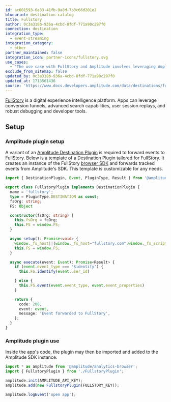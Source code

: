 ```yaml
---
id: ac601593-6a33-41fb-9a8d-7b3c66d201e2
blueprint: destination-catalog
title: Fullstory
author: 0c3a318b-936a-4cbd-8fdf-771a90c297f0
connection: destination
integration_type:
  - event-streaming
integration_category:
  - other
partner_maintained: false
integration_icon: partner-icons/fullstory.svg
use_cases:
  - "The use case with FullStory and Amplitude involves leveraging Amplitude's SDK plugin architecture to send Amplitude events to FullStory. FullStory helps businesses optimize customer experiences by providing real-time visibility into user behavior on their websites and apps. By integrating FullStory with Amplitude, organizations can gain comprehensive insights into user interactions and behaviors, enabling them to make data-driven decisions that enhance the customer experience, improve conversion rates, and drive bottom-line results."
exclude_from_sitemap: false
updated_by: 0c3a318b-936a-4cbd-8fdf-771a90c297f0
updated_at: 1713561436
source: 'https://www.docs.developers.amplitude.com/data/destinations/fullstory-event-streaming/'
---
```



[FullStory](https://www.fullstory.com/) is a digital experience intelligence platform. Apps can leverage conversion funnels, advanced search capabilities, user session replays, and robust debugging and developer tools.

## Setup

### Amplitude plugin setup

A variant of an [Amplitude Destination Plugin](/docs/sdks/sdk-plugins#destination-plugins) is required to forward events to FullStory. Below is a template of a Destination Plugin tailored for FullStory. It creates an instance of the 
FullStory [browser SDK](https://help.fullstory.com/hc/en-us/articles/360020828273-Getting-Started-with-FullStory#h_01FXB8T39JB6TPBWMR3727QMVV) and forwards tracked events from Amplitude's SDK. This template is customizable for any needs.

```ts
import { DestinationPlugin, Event, PluginType, Result } from '@amplitude/analytics-types';

export class FullstoryPlugin implements DestinationPlugin {
  name = 'fullstory';
  type = PluginType.DESTINATION as const;
  fsOrg: string;
  FS: Object

  constructor(fsOrg: string) {
    this.fsOrg = fsOrg;
    this.FS = window.FS;
  }

  async setup(): Promise<void> {
    window._fs_host||(window._fs_host="fullstory.com",window._fs_script="edge.fullstory.com/s/fs.js",window._fs_org=this.fsOrg,window._fs_namespace="FS",function(n,t,e,o,s,c,i,f){e in n?n.console&&n.console.log&&n.console.log('FullStory namespace conflict. Please set window["_fs_namespace"].'):((i=n[e]=function(n,t,e){i.q?i.q.push([n,t,e]):i._api(n,t,e)}).q=[],(c=t.createElement(o)).async=1,c.crossOrigin="anonymous",c.src="https://"+_fs_script,(f=t.getElementsByTagName(o)[0]).parentNode.insertBefore(c,f),i.identify=function(n,t,e){i(s,{uid:n},e),t&&i(s,t,e)},i.setUserVars=function(n,t){i(s,n,t)},i.event=function(n,t,e){i("event",{n:n,p:t},e)},i.anonymize=function(){i.identify(!1)},i.shutdown=function(){i("rec",!1)},i.restart=function(){i("rec",!0)},i.log=function(n,t){i("log",[n,t])},i.consent=function(n){i("consent",!arguments.length||n)},i.identifyAccount=function(n,t){c="account",(t=t||{}).acctId=n,i(c,t)},i.clearUserCookie=function(){},i.setVars=function(n,t){i("setVars",[n,t])},i._w={},f="XMLHttpRequest",i._w[f]=n[f],f="fetch",i._w[f]=n[f],n[f]&&(n[f]=function(){return i._w[f].apply(this,arguments)}),i._v="1.3.0")}(window,document,window._fs_namespace,"script","user"));
    this.FS = window.FS;
  }

  async execute(event: Event): Promise<Result> {
    if (event.event_type === '$identify') {
      this.FS.identify(event.user_id)

    } else {
      this.FS.event(event.event_type, event.event_properties)
    }

    return {
      code: 200,
      event: event,
      message: 'Event forwarded to FullStory',
    };
  }
}
```

### Amplitude plugin use

Inside the app's code, the plugin may then be imported and added to the Amplitude SDK instance.

```ts
import * as amplitude from '@amplitude/analytics-browser';
import { FullstoryPlugin } from './FullstoryPlugin';

amplitude.init(AMPLITUDE_API_KEY);
amplitude.add(new FullstoryPlugin(FULLSTORY_KEY));

amplitude.logEvent('open app');
```
